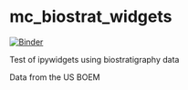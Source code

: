 # mc_biostrat_widgets

[![Binder](https://mybinder.org/badge_logo.svg)](https://mybinder.org/v2/gh/nsuurmey/mc_biostrat_widgets/master)

Test of ipywidgets using biostratigraphy data

Data from the US BOEM
